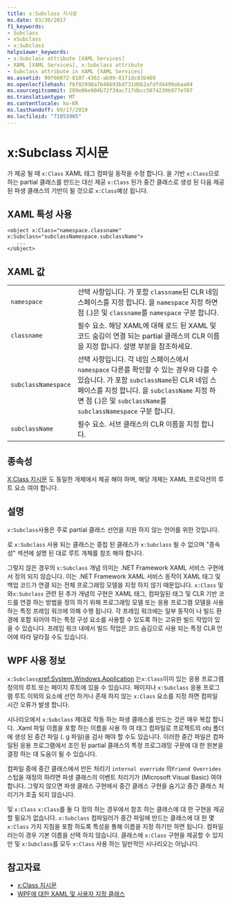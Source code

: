 ```yaml
---
title: x:Subclass 지시문
ms.date: 03/30/2017
f1_keywords:
- Subclass
- xSubclass
- x:Subclass
helpviewer_keywords:
- x:Subclass attribute [XAML Services]
- XAML [XAML Services], x:Subclass attribute
- Subclass attribute in XAML [XAML Services]
ms.assetid: 99f66072-8107-4362-ab99-8171dc83b469
ms.openlocfilehash: f6f02998a7648693bd731d6b2afdfd4499abaa04
ms.sourcegitcommit: 289e06e904b72f34ac717dbcc5074239b977e707
ms.translationtype: MT
ms.contentlocale: ko-KR
ms.lasthandoff: 09/17/2019
ms.locfileid: "71053905"
---
```

# <a name="xsubclass-directive"></a>x:Subclass 지시문
가 제공 될 때 `x:Class` XAML 태그 컴파일 동작을 수정 합니다. 을 기반 `x:Class`으로 하는 partial 클래스를 만드는 대신 제공 `x:Class` 된가 중간 클래스로 생성 된 다음 제공 된 파생 클래스의 기반이 될 것으로 `x:Class`예상 됩니다.  
  
## <a name="xaml-attribute-usage"></a>XAML 특성 사용  
  
```xaml  
<object x:Class="namespace.classname" x:Subclass="subclassNamespace.subclassName">  
   ...  
</object>  
```  
  
## <a name="xaml-values"></a>XAML 값  
  
|||  
|-|-|  
|`namespace`|선택 사항입니다. 가 포함 `classname`된 CLR 네임 스페이스를 지정 합니다. 을 `namespace` 지정 하면 점 (.)은 및 `classname`를 `namespace` 구분 합니다.|  
|`classname`|필수 요소. 해당 XAML에 대해 로드 된 XAML 및 코드 숨김이 연결 되는 partial 클래스의 CLR 이름을 지정 합니다. 설명 부분을 참조하세요.|  
|`subclassNamespace`|선택 사항입니다. 각 네임 스페이스에서 `namespace` 다른를 확인할 수 있는 경우와 다를 수 있습니다. 가 포함 `subclassName`된 CLR 네임 스페이스를 지정 합니다. 을 `subclassName` 지정 하면 점 (.)은 및 `subclassName`를 `subclassNamespace` 구분 합니다.|  
|`subclassName`|필수 요소. 서브 클래스의 CLR 이름을 지정 합니다.|  
  
## <a name="dependencies"></a>종속성  
 [X:Class 지시문](x-class-directive.md) 도 동일한 개체에서 제공 해야 하며, 해당 개체는 XAML 프로덕션의 루트 요소 여야 합니다.  
  
## <a name="remarks"></a>설명  
 `x:Subclass`사용은 주로 partial 클래스 선언을 지원 하지 않는 언어를 위한 것입니다.  
  
 로 `x:Subclass` 사용 되는 클래스는 중첩 된 클래스가 `x:Subclass` 될 수 없으며 "종속성" 섹션에 설명 된 대로 루트 개체를 참조 해야 합니다.  
  
 그렇지 않은 경우의 `x:Subclass` 개념 의미는 .NET Framework XAML 서비스 구현에서 정의 되지 않습니다. 이는 .NET Framework XAML 서비스 동작이 XAML 태그 및 백업 코드가 연결 되는 전체 프로그래밍 모델을 지정 하지 않기 때문입니다. `x:Class` 및 와`x:Subclass` 관련 된 추가 개념의 구현은 XAML 태그, 컴파일된 태그 및 CLR 기반 코드를 연결 하는 방법을 정의 하기 위해 프로그래밍 모델 또는 응용 프로그램 모델을 사용 하는 특정 프레임 워크에 의해 수행 됩니다. 각 프레임 워크에는 일부 동작이 나 빌드 환경에 포함 되어야 하는 특정 구성 요소를 사용할 수 있도록 하는 고유한 빌드 작업이 있을 수 있습니다. 프레임 워크 내에서 빌드 작업은 코드 숨김으로 사용 되는 특정 CLR 언어에 따라 달라질 수도 있습니다.  
  
## <a name="wpf-usage-notes"></a>WPF 사용 정보  
 `x:Subclass`<xref:System.Windows.Application> 는`x:Class`이미 있는 응용 프로그램 정의의 루트 또는 페이지 루트에 있을 수 있습니다. 페이지나 `x:Subclass` 응용 프로그램 루트 이외의 요소에 선언 하거나 존재 하지 않는 `x:Class` 요소를 지정 하면 컴파일 시간 오류가 발생 합니다.  
  
 시나리오에서 `x:Subclass` 제대로 작동 하는 파생 클래스를 만드는 것은 매우 복잡 합니다. .Xaml 파일 이름을 포함 하는 이름을 사용 하 여 태그 컴파일로 프로젝트의 obj 폴더에 생성 된 중간 파일 (. g 파일)을 검사 해야 할 수도 있습니다. 이러한 중간 파일은 컴파일된 응용 프로그램에서 조인 된 partial 클래스의 특정 프로그래밍 구문에 대 한 원본을 결정 하는 데 도움이 될 수 있습니다.  
  
 컴파일 중에 중간 클래스에서 만든 처리기 `internal override` 의`Friend Overrides` 스텁을 재정의 하려면 파생 클래스의 이벤트 처리기가 (Microsoft Visual Basic) 여야 합니다. 그렇지 않으면 파생 클래스 구현에서 중간 클래스 구현을 숨기고 중간 클래스 처리기가 호출 되지 않습니다.  
  
 및 `x:Class` `x:Class`를 둘 다 정의 하는 경우에서 참조 하는 클래스에 대 한 구현을 제공할 필요가 없습니다. `x:Subclass` 컴파일러가 중간 파일에 만드는 클래스에 대 한 몇 `x:Class` 가지 지침을 포함 하도록 특성을 통해 이름을 지정 하기만 하면 됩니다. 컴파일러는이 경우 기본 이름을 선택 하지 않습니다. 클래스에 `x:Class` 구현을 제공할 수 있지만 및 `x:Subclass`를 모두 `x:Class` 사용 하는 일반적인 시나리오는 아닙니다.  
  
## <a name="see-also"></a>참고자료

- [x:Class 지시문](x-class-directive.md)
- [WPF에 대한 XAML 및 사용자 지정 클래스](../wpf/advanced/xaml-and-custom-classes-for-wpf.md)
